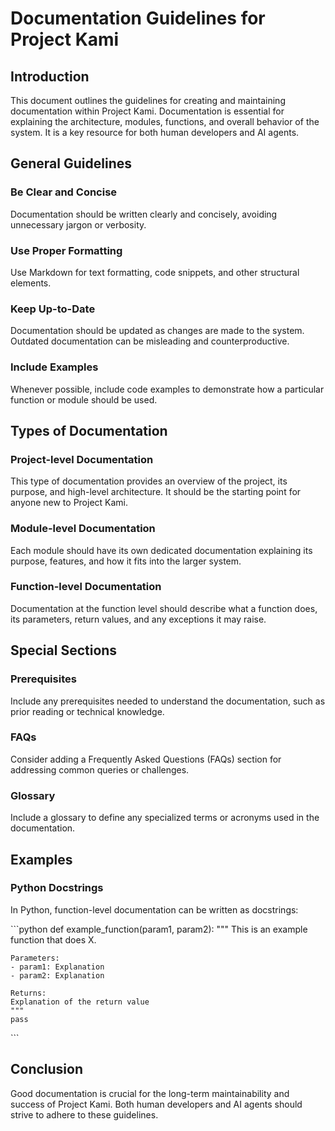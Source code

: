 # Documentation Guidelines for Project Kami

## Introduction
This document outlines the guidelines for creating and maintaining documentation within Project Kami. Documentation is essential for explaining the architecture, modules, functions, and overall behavior of the system. It is a key resource for both human developers and AI agents.

## General Guidelines

### Be Clear and Concise
Documentation should be written clearly and concisely, avoiding unnecessary jargon or verbosity.

### Use Proper Formatting
Use Markdown for text formatting, code snippets, and other structural elements.

### Keep Up-to-Date
Documentation should be updated as changes are made to the system. Outdated documentation can be misleading and counterproductive.

### Include Examples
Whenever possible, include code examples to demonstrate how a particular function or module should be used.

## Types of Documentation

### Project-level Documentation
This type of documentation provides an overview of the project, its purpose, and high-level architecture. It should be the starting point for anyone new to Project Kami.

### Module-level Documentation
Each module should have its own dedicated documentation explaining its purpose, features, and how it fits into the larger system.

### Function-level Documentation
Documentation at the function level should describe what a function does, its parameters, return values, and any exceptions it may raise.

## Special Sections

### Prerequisites
Include any prerequisites needed to understand the documentation, such as prior reading or technical knowledge.

### FAQs
Consider adding a Frequently Asked Questions (FAQs) section for addressing common queries or challenges.

### Glossary
Include a glossary to define any specialized terms or acronyms used in the documentation.

## Examples

### Python Docstrings
In Python, function-level documentation can be written as docstrings:

\`\`\`python
def example_function(param1, param2):
    """
    This is an example function that does X.
    
    Parameters:
    - param1: Explanation
    - param2: Explanation
    
    Returns:
    Explanation of the return value
    """
    pass
\`\`\`

## Conclusion
Good documentation is crucial for the long-term maintainability and success of Project Kami. Both human developers and AI agents should strive to adhere to these guidelines.

